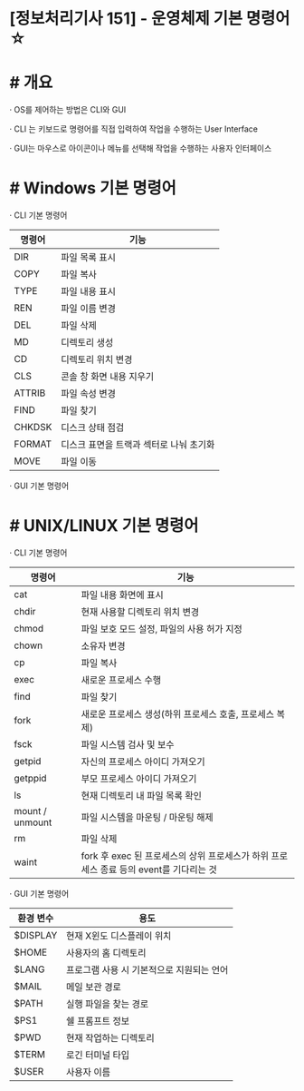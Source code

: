 

# [정보처리기사 151] - 운영체제 기본 명령어 ☆



# **# 개요**

· OS를 제어하는 방법은 CLI와 GUI

· CLI 는 키보드로 명령어를 직접 입력하여 작업을 수행하는 User Interface

· GUI는 마우스로 아이콘이나 메뉴를 선택해 작업을 수행하는 사용자 인터페이스



# **# Windows 기본 명령어**

· CLI 기본 명령어

| **명령어** | **기능**                                |
| ---------- | --------------------------------------- |
| DIR        | 파일 목록 표시                          |
| COPY       | 파일 복사                               |
| TYPE       | 파일 내용 표시                          |
| REN        | 파일 이름 변경                          |
| DEL        | 파일 삭제                               |
| MD         | 디렉토리 생성                           |
| CD         | 디렉토리 위치 변경                      |
| CLS        | 콘솔 창 화면 내용 지우기                |
| ATTRIB     | 파일 속성 변경                          |
| FIND       | 파일 찾기                               |
| CHKDSK     | 디스크 상태 점검                        |
| FORMAT     | 디스크 표면을 트랙과 섹터로 나눠 초기화 |
| MOVE       | 파일 이동                               |



· GUI 기본 명령어



# **# UNIX/LINUX 기본 명령어**

· CLI 기본 명령어

| **명령어**      | **기능**                                                     |
| --------------- | ------------------------------------------------------------ |
| cat             | 파일 내용 화면에 표시                                        |
| chdir           | 현재 사용할 디렉토리 위치 변경                               |
| chmod           | 파일 보호 모드 설정, 파일의 사용 허가 지정                   |
| chown           | 소유자 변경                                                  |
| cp              | 파일 복사                                                    |
| exec            | 새로운 프로세스 수행                                         |
| find            | 파일 찾기                                                    |
| fork            | 새로운 프로세스 생성(하위 프로세스 호출, 프로세스 복제)      |
| fsck            | 파일 시스템 검사 및 보수                                     |
| getpid          | 자신의 프로세스 아이디 가져오기                              |
| getppid         | 부모 프로세스 아이디 가져오기                                |
| ls              | 현재 디렉토리 내 파일 목록 확인                              |
| mount / unmount | 파일 시스템을 마운팅 / 마운팅 해제                           |
| rm              | 파일 삭제                                                    |
| waint           | fork 후 exec 된 프로세스의 상위 프로세스가 하위 프로세스 종료 등의 event를 기다리는 것 |



· GUI 기본 명령어

| **환경 변수** | **용도**                                  |
| ------------- | ----------------------------------------- |
| $DISPLAY      | 현재 X윈도 디스플레이 위치                |
| $HOME         | 사용자의 홈 디렉토리                      |
| $LANG         | 프로그램 사용 시 기본적으로 지원되는 언어 |
| $MAIL         | 메일 보관 경로                            |
| $PATH         | 실행 파일을 찾는 경로                     |
| $PS1          | 쉘 프롬프트 정보                          |
| $PWD          | 현재 작업하는 디렉토리                    |
| $TERM         | 로긴 터미널 타입                          |
| $USER         | 사용자 이름                               |